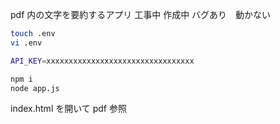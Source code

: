 pdf 内の文字を要約するアプリ
工事中 作成中 バグあり　動かない

```bash
touch .env
vi .env
```

```bash
API_KEY=xxxxxxxxxxxxxxxxxxxxxxxxxxxxxxxxx
```

```bash
npm i
node app.js
```

index.html を開いて pdf 参照
